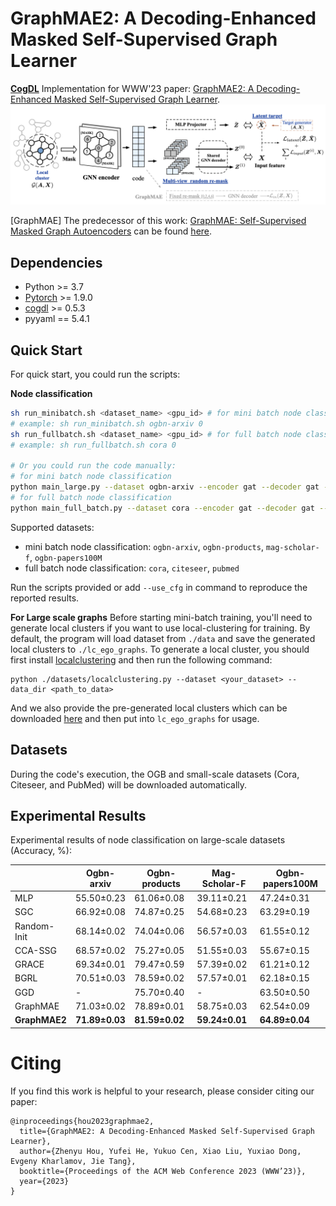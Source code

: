 <h1> GraphMAE2: A Decoding-Enhanced Masked Self-Supervised
Graph Learner </h1>

[**CogDL**](https://github.com/THUDM/cogdl) Implementation for WWW'23 paper:  [GraphMAE2: A Decoding-Enhanced Masked Self-Supervised
Graph Learner](https://arxiv.org/abs/2304.04779).
<img src="assets/../asserts/overview.png">

[GraphMAE] The predecessor of this work: [GraphMAE: Self-Supervised Masked Graph Autoencoders](https://arxiv.org/abs/2205.10803) can be found [here](https://github.com/THUDM/cogdl/tree/master/examples/graphmae).

<h2>Dependencies </h2>

* Python >= 3.7
* [Pytorch](https://pytorch.org/) >= 1.9.0 
* [cogdl](https://github.com/THUDM/cogdl) >= 0.5.3
* pyyaml == 5.4.1


<h2>Quick Start </h2>

For quick start, you could run the scripts: 

**Node classification**

```bash
sh run_minibatch.sh <dataset_name> <gpu_id> # for mini batch node classification
# example: sh run_minibatch.sh ogbn-arxiv 0
sh run_fullbatch.sh <dataset_name> <gpu_id> # for full batch node classification
# example: sh run_fullbatch.sh cora 0

# Or you could run the code manually:
# for mini batch node classification
python main_large.py --dataset ogbn-arxiv --encoder gat --decoder gat --seed 0 --device 0
# for full batch node classification
python main_full_batch.py --dataset cora --encoder gat --decoder gat --seed 0 --device 0
```

Supported datasets:

* mini batch node classification:  `ogbn-arxiv`, `ogbn-products`, `mag-scholar-f`, `ogbn-papers100M`
* full batch node classification: `cora`, `citeseer`, `pubmed`

Run the scripts provided or add `--use_cfg` in command to reproduce the reported results.

**For Large scale graphs**
Before starting mini-batch training, you'll need to generate local clusters if you want to use local-clustering for training. By default, the program will load dataset from `./data` and save the generated local clusters to `./lc_ego_graphs`. To generate a local cluster,  you should first install [localclustering](https://github.com/kfoynt/LocalGraphClustering) and then run the following command:

```
python ./datasets/localclustering.py --dataset <your_dataset> --data_dir <path_to_data>
```
And we also provide the pre-generated local clusters which can be downloaded [here](https://cloud.tsinghua.edu.cn/d/64f859f389ca43eda472/) and then put into `lc_ego_graphs` for usage.



<h2> Datasets </h2>

During the code's execution, the OGB and small-scale datasets (Cora, Citeseer, and PubMed) will be downloaded automatically. 

<h2> Experimental Results </h2>

Experimental results of node classification on large-scale datasets (Accuracy, %):

|                    | Ogbn-arxiv         | Ogbn-products     | Mag-Scholar-F       | Ogbn-papers100M     | 
| ------------------ | ------------ | ------------ | ------------ | -------------- |
| MLP                | 55.50±0.23     | 61.06±0.08     | 39.11±0.21     | 47.24±0.31     | 
| SGC              | 66.92±0.08     | 74.87±0.25     | 54.68±0.23     | 63.29±0.19        | 
| Random-Init               | 68.14±0.02     | 74.04±0.06     | 56.57±0.03     | 61.55±0.12     | 
| CCA-SSG            | 68.57±0.02     | 75.27±0.05     | 51.55±0.03     | 55.67±0.15     | 
| GRACE            | 69.34±0.01     | 79.47±0.59     | 57.39±0.02     | 61.21±0.12     | 
| BGRL            | 70.51±0.03     | 78.59±0.02     | 57.57±0.01     | 62.18±0.15     | 
| GGD            | -     | 75.70±0.40     | -     | 63.50±0.50     | 
| GraphMAE            | 71.03±0.02     | 78.89±0.01     | 58.75±0.03     | 62.54±0.09     | 
| **GraphMAE2** | **71.89±0.03** | **81.59±0.02** | **59.24±0.01** | **64.89±0.04** |



<h1> Citing </h1>

If you find this work is helpful to your research, please consider citing our paper:

```
@inproceedings{hou2023graphmae2,
  title={GraphMAE2: A Decoding-Enhanced Masked Self-Supervised Graph Learner},
  author={Zhenyu Hou, Yufei He, Yukuo Cen, Xiao Liu, Yuxiao Dong, Evgeny Kharlamov, Jie Tang},
  booktitle={Proceedings of the ACM Web Conference 2023 (WWW’23)},
  year={2023}
}
```
